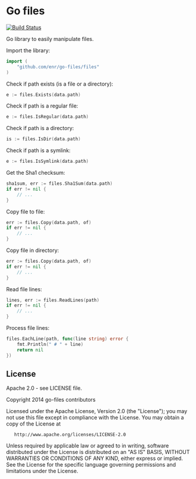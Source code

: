 Go files
========

[![Build Status](https://travis-ci.org/enr/go-files.png?branch=master)](https://travis-ci.org/enr/go-files)

Go library to easily manipulate files.

Import the library:

```Go
import (
    "github.com/enr/go-files/files"
)
```

Check if path exists (is a file or a directory):

```Go
e := files.Exists(data.path)
```

Check if path is a regular file:

```Go
e := files.IsRegular(data.path)
```

Check if path is a directory:

```Go
is := files.IsDir(data.path)
```

Check if path is a symlink:

```Go
e := files.IsSymlink(data.path)
```

Get the Sha1 checksum:

```Go
sha1sum, err := files.Sha1Sum(data.path)
if err != nil {
    // ...
}
```

Copy file to file:

```Go
err := files.Copy(data.path, of)
if err != nil {
    // ...
}
```

Copy file in directory:

```Go
err := files.Copy(data.path, of)
if err != nil {
    // ...
}
```

Read file lines:

```Go
lines, err := files.ReadLines(path)
if err != nil {
    // ...
}
```

Process file lines:

```Go
files.EachLine(path, func(line string) error {
    fmt.Println(" # " + line)
    return nil
})
```


License
-------

Apache 2.0 - see LICENSE file.

   Copyright 2014 go-files contributors

   Licensed under the Apache License, Version 2.0 (the "License");
   you may not use this file except in compliance with the License.
   You may obtain a copy of the License at

       http://www.apache.org/licenses/LICENSE-2.0

   Unless required by applicable law or agreed to in writing, software
   distributed under the License is distributed on an "AS IS" BASIS,
   WITHOUT WARRANTIES OR CONDITIONS OF ANY KIND, either express or implied.
   See the License for the specific language governing permissions and
   limitations under the License.
